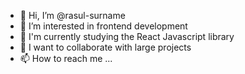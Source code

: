 - 👋 Hi, I’m @rasul-surname
- 👀 I’m interested in frontend development
- 🌱 I'm currently studying the React Javascript library
- 💞️ I want to collaborate with large projects
- 📫 How to reach me ...

<!---
rasul-surname/rasul-surname is a ✨ special ✨ repository because its `README.md` (this file) appears on your GitHub profile.
You can click the Preview link to take a look at your changes.
--->
